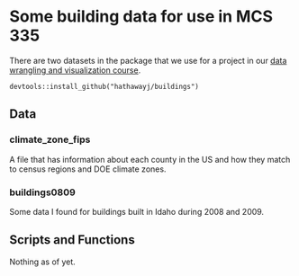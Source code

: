 # Some building data for use in MCS 335

There are two datasets in the package that we use for a project in our [data wrangling and visualization course](https://byuistats.github.io/M335/index.html).  

```
devtools::install_github("hathawayj/buildings")

```

## Data

### climate_zone_fips

A file that has information about each county in the US and how they match to census regions and DOE climate zones.

### buildings0809

Some data I found for buildings built in Idaho during 2008 and 2009.

## Scripts and Functions

Nothing as of yet.

